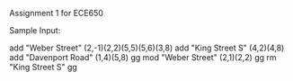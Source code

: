 Assignment 1 for ECE650

Sample Input:

add "Weber Street" (2,-1)(2,2)(5,5)(5,6)(3,8)
add "King Street S" (4,2)(4,8)
add "Davenport Road" (1,4)(5,8)
gg
mod "Weber Street" (2,1)(2,2)
gg
rm "King Street S"
gg

